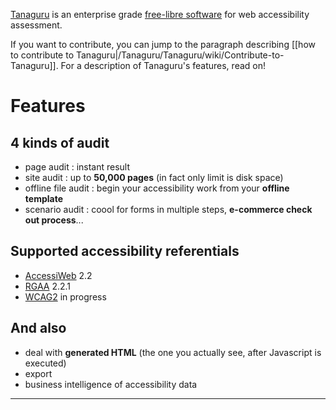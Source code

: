 [Tanaguru](http://www.tanaguru.org/) is an enterprise grade [free-libre software](http://www.tanaguru.org/en/content/license-gnu-agpl) for web accessibility assessment.

If you want to contribute, you can jump to the paragraph describing [[how to contribute to Tanaguru|/Tanaguru/Tanaguru/wiki/Contribute-to-Tanaguru]]. For a description of Tanaguru's features, read on!

# Features

## 4 kinds of audit
* page audit : instant result
* site audit : up to **50,000 pages** (in fact only limit is disk space)
* offline file audit : begin your accessibility work from your **offline template**
* scenario audit : coool for forms in multiple steps, **e-commerce check out process**...

## Supported accessibility referentials 
* [AccessiWeb](http://www.braillenet.org/accessibilite/referentiel-aw21-en/index.php) 2.2
* [RGAA](http://references.modernisation.gouv.fr/rgaa-accessibilite) 2.2.1
* [WCAG2](http://www.w3.org/TR/WCAG20/) in progress

## And also
- deal with **generated HTML** (the one you actually see, after Javascript is executed)
- export
- business intelligence of accessibility data

***

